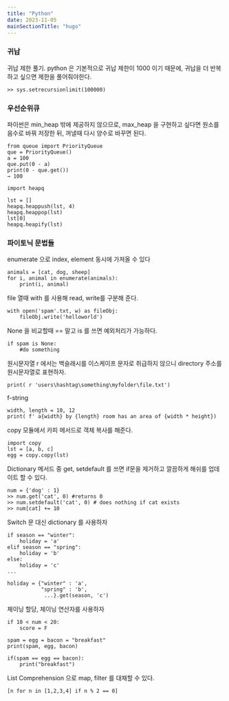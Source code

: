 ```yaml
---
title: "Python"
date: 2023-11-05
mainSectionTitle: "hugo"
---
```

### 귀납
귀납 제한 풀기.
python 은 기본적으로 귀납 제한이 1000 이기 때문에, 귀납을 더 반복하고 싶으면 제한을 풀어줘야한다.
```
>> sys.setrecursionlimit(100000)
```

### 우선순위큐
파이썬은 min_heap 밖에 제공하지 않으므로, max_heap 을 구현하고 싶다면 원소를 음수로 바꿔 저장한 뒤, 꺼낼때 다시 양수로 바꾸면 된다.
```
from queue import PriorityQueue
que = PriorityQueue()
a = 100
que.put(0 - a)
print(0 - que.get())
→ 100

import heapq

lst = []
heapq.heappush(lst, 4)
heapq.heappop(lst)
lst[0]
heapq.heapify(lst)
```

### 파이토닉 문법들
enumerate 으로 index, element 동시에 가져올 수 있다
```
animals = [cat, dog, sheep]
for i, animal in enumerate(animals):
    print(i, animal)
```

file 열때 with 를 사용해 read, write를 구분해 준다.
```
with open('spam'.txt, w) as fileObj:
    fileObj.write('helloworld')
```

None 을 비교할때 == 말고 is 를 쓰면 예외처리가 가능하다.
```
if spam is None:
    #do something
```

원시문자열 r 에서는 백슬래시를 이스케이프 문자로 취급하지 않으니 directory 주소를 원시문자열로 표현하자.
```
print( r 'users\hashtag\something\myfolder\file.txt')
```

f-string
```
width, length = 10, 12
print( f' a{width} by {length} room has an area of {width * height})
```

copy 모듈에서 카피 메서드로 객체 복사를 해준다.
```
import copy
lst = [a, b, c]
egg = copy.copy(lst)
```

Dictionary 메서드 중 get, setdefault 를 쓰면 if문을 제거하고 깔끔하게 해쉬를 업데이트 할 수 있다.
```
num = {'dog' : 1}
>> num.get('cat', 0) #returns 0
>> num.setdefault('cat', 0) # does nothing if cat exists
>> num[cat] += 10
```

Switch 문 대신 dictionary 를 사용하자
```
if season == "winter":
    holiday = 'a'
elif season == "spring":
    holiday = 'b'
else:
    holiday = 'c'
...

holiday = {"winter" : 'a',
           "spring" : 'b',
            ...}.get(season, 'c')
```

체이닝 할당, 체이닝 연산자를 사용하자
```
if 10 < num < 20:
    score = F

spam = egg = bacon = "breakfast"
print(spam, egg, bacon)

if(spam == egg == bacon):
    print("breakfast")
```

List Comprehension 으로 map, filter 를 대채할 수 있다.
```
[n for n in [1,2,3,4] if n % 2 == 0]
```